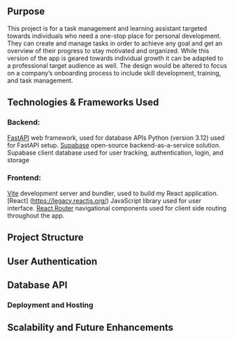 ## Purpose
This project is for a task management and learning assistant targeted towards individuals who need a one-stop place for personal development. They can create and manage tasks in order to achieve any goal and get an overview of their progress to stay motivated and organized. While this version of the app is geared towards individual growth it can be adapted to a professional target audience as well. The design would be altered to focus on a company’s onboarding process to include skill development, training, and task management. 

## Technologies & Frameworks  Used
### Backend: 
[FastAPI](https://fastapi.tiangolo.com/) web framework, used for database APIs
Python (version 3.12) used for FastAPI setup. 
[Supabase](https://supabase.com/docs/guides/database/overview) open-source backend-as-a-service solution. Supabase client database used for user tracking, authentication, login, and storage

### Frontend: 
[Vite](https://vitejs.dev/guide/) development server and bundler, used to build my React application.  
[React] (https://legacy.reactjs.org/) JavaScript library used for user interface. 
[React Router](https://reacttraining.com/react-router) navigational components used for client side routing throughout the app. 



## Project Structure

## User Authentication

## Database API

### Deployment and Hosting

## Scalability and Future Enhancements
